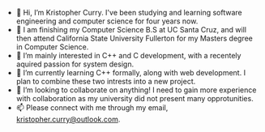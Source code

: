 - 👋 Hi, I’m Kristopher Curry. I've been studying and learning software engineering and computer science for four years now.
- 🏫 I am finishing my Computer Science B.S at UC Santa Cruz, and will then attend California State University Fullerton for my Masters degree in Computer Science.
- 👀 I’m mainly interested in C++ and C development, with a recentely aquired passion for system design.
- 🌱 I’m currently learning C++ formally, along with web development. I plan to combine these two intrests into a new project.
- 💞️ I’m looking to collaborate on anything! I need to gain more experience with collaboration as my university did not present many opprotunities. 
- 📫 Please connect with me through my email, kristopher.curry@outlook.com.

<!---
Chef-Kacurry/Chef-Kacurry is a ✨ special ✨ repository because its `README.md` (this file) appears on your GitHub profile.
You can click the Preview link to take a look at your changes.
--->
